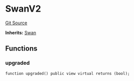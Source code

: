 # SwanV2
[Git Source](https://github.com/firstbatchxyz/swan-contracts/blob/71d5f1b72c5506ee91313ea31c9a617e611d9d74/src/mock/SvanV2.sol)

**Inherits:**
[Swan](/src/Swan.sol/contract.Swan.md)


## Functions
### upgraded


```solidity
function upgraded() public view virtual returns (bool);
```

